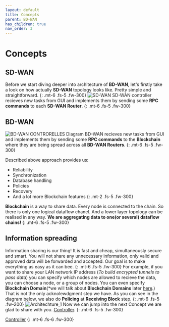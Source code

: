 ```yaml
---
layout: default
title: Concepts
parent: BD-WAN
has_children: true
nav_order: 3
---
```

# Concepts

## SD-WAN
Before we start diving deeper into architecture of **BD-WAN**, let's firstly take a look on how actually **SD-WAN** topology looks like. Pretty simple and straightforward.
{: .mt-6 .fs-5 .fw-300}
![SD-WAN](https://user-images.githubusercontent.com/107935539/176615210-39840ed5-83db-4839-92f2-5231a69ae1dd.png)
SD-WAN controller recieves new tasks from GUI and implements them by sending some **RPC commands** to each **SD-WAN Router**.
{: .mt-6 .fs-5 .fw-300}
## BD-WAN
![BD-WAN CONTRORELLES Diagram](https://user-images.githubusercontent.com/107935539/178145474-1c055140-ea45-4a0e-8794-a1603a240ef4.png)
BD-WAN recieves new tasks from GUI and implements them by sending some **RPC commands** to the **Blockchain** where they are being spread across all **BD-WAN Routers**.
{: .mt-6 .fs-5 .fw-300}

Described above approach provides us:
- Reliability
- Synchronization
- Database handling
- Policies
- Recovery
- And a lot more Blockchain features
{: .mt-2 .fs-5 .fw-300} 


**Blockchain** is a way to share data. Every node is connected to the chain. So there is only one logical dataflow chanel. And a lower layer topology can be realised in any way. **We are aggregating data to one(or several) dataflow chains!**
{: .mt-6 .fs-5 .fw-300}

## Information spreading
Information sharing is our thing! It is fast and cheap, simultaneously secure and smart. You will not share any unnecessary information, only valid and approved data will be forwarded and accepted. Our goal is to make everything as easy as it can bee.
{: .mt-6 .fs-5 .fw-300} 
For example, if you want to share your LAN network IP address (*To build encrypted tunnels to pass data*) you can specify which nodes are allowed to recieve the data, you can choose a node, or a group of nodes. You can even specify **Blockchain Domain**(*we will talk about **Blockchain Domains** later [here](https://bd-wan.github.io//docs/Blockchain/Concepts/Crosschain/).) That is not the only acknolewdgment step we have. As you can see in the diagram below, we also do **Policing** at **Receiving Block** step. 
{: .mt-6 .fs-5 .fw-200}
![Architechture_1](https://user-images.githubusercontent.com/107935539/175971451-72a5fe8f-438e-4cf5-8071-c99ce779dd50.png)
Now we can jump into the next Concept we are glad to share with you. [Controller](https://bd-wan.github.io//docs/Blockchain/Concepts/Controller/).
{: .mt-6 .fs-5 .fw-300}

[Controller](https://bd-wan.github.io//docs/Blockchain/Concepts/Controller/)
{: .mt-6 .fs-6 .fw-300}